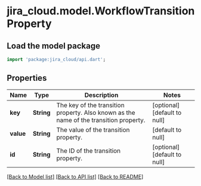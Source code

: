 # jira_cloud.model.WorkflowTransitionProperty

## Load the model package
```dart
import 'package:jira_cloud/api.dart';
```

## Properties
Name | Type | Description | Notes
------------ | ------------- | ------------- | -------------
**key** | **String** | The key of the transition property. Also known as the name of the transition property. | [optional] [default to null]
**value** | **String** | The value of the transition property. | [default to null]
**id** | **String** | The ID of the transition property. | [optional] [default to null]

[[Back to Model list]](../README.md#documentation-for-models) [[Back to API list]](../README.md#documentation-for-api-endpoints) [[Back to README]](../README.md)


